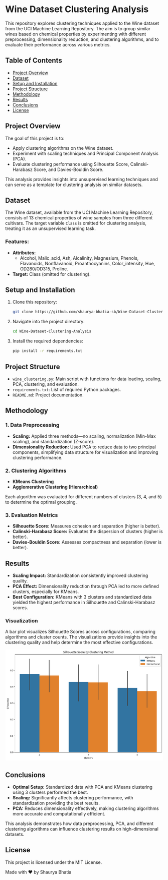 
# Wine Dataset Clustering Analysis

This repository explores clustering techniques applied to the Wine dataset from the UCI Machine Learning Repository. The aim is to group similar wines based on chemical properties by experimenting with different preprocessing, dimensionality reduction, and clustering algorithms, and to evaluate their performance across various metrics.

## Table of Contents

- [Project Overview](#project-overview)
- [Dataset](#dataset)
- [Setup and Installation](#setup-and-installation)
- [Project Structure](#project-structure)
- [Methodology](#methodology)
- [Results](#results)
- [Conclusions](#conclusions)
- [License](#license)

## Project Overview

The goal of this project is to:

- Apply clustering algorithms on the Wine dataset.
- Experiment with scaling techniques and Principal Component Analysis (PCA).
- Evaluate clustering performance using Silhouette Score, Calinski-Harabasz Score, and Davies-Bouldin Score.

This analysis provides insights into unsupervised learning techniques and can serve as a template for clustering analysis on similar datasets.

## Dataset

The Wine dataset, available from the UCI Machine Learning Repository, consists of 13 chemical properties of wine samples from three different cultivars. The target variable `Class` is omitted for clustering analysis, treating it as an unsupervised learning task.

### Features:
- **Attributes:** 
  - Alcohol, Malic_acid, Ash, Alcalinity, Magnesium, Phenols, Flavanoids, Nonflavanoid, Proanthocyanins, Color_intensity, Hue, OD280/OD315, Proline.
- **Target:** Class (omitted for clustering).

## Setup and Installation

1. Clone this repository:
   ```bash
   git clone https://github.com/shaurya-bhatia-sb/Wine-Dataset-Clustering-Analysis.git
   ```

2. Navigate into the project directory:
   ```bash
   cd Wine-Dataset-Clustering-Analysis
   ```

3. Install the required dependencies:
   ```bash
   pip install -r requirements.txt
   ```

## Project Structure

- `wine_clustering.py`: Main script with functions for data loading, scaling, PCA, clustering, and evaluation.
- `requirements.txt`: List of required Python packages.
- `README.md`: Project documentation.

## Methodology

### 1. Data Preprocessing
- **Scaling:** Applied three methods—no scaling, normalization (Min-Max scaling), and standardization (Z-score).
- **Dimensionality Reduction:** Used PCA to reduce data to two principal components, simplifying data structure for visualization and improving clustering performance.

### 2. Clustering Algorithms
- **KMeans Clustering**
- **Agglomerative Clustering (Hierarchical)**

Each algorithm was evaluated for different numbers of clusters (3, 4, and 5) to determine the optimal grouping.

### 3. Evaluation Metrics
- **Silhouette Score:** Measures cohesion and separation (higher is better).
- **Calinski-Harabasz Score:** Evaluates the dispersion of clusters (higher is better).
- **Davies-Bouldin Score:** Assesses compactness and separation (lower is better).

## Results

- **Scaling Impact:** Standardization consistently improved clustering quality.
- **PCA Effect:** Dimensionality reduction through PCA led to more defined clusters, especially for KMeans.
- **Best Configuration:** KMeans with 3 clusters and standardized data yielded the highest performance in Silhouette and Calinski-Harabasz scores.

### Visualization
A bar plot visualizes Silhouette Scores across configurations, comparing algorithms and cluster counts. The visualizations provide insights into the clustering quality and help determine the most effective configurations.

![Plot](plot.png)

## Conclusions

- **Optimal Setup:** Standardized data with PCA and KMeans clustering using 3 clusters performed the best.
- **Scaling:** Significantly affects clustering performance, with standardization providing the best results.
- **PCA:** Reduces dimensionality effectively, making clustering algorithms more accurate and computationally efficient.

This analysis demonstrates how data preprocessing, PCA, and different clustering algorithms can influence clustering results on high-dimensional datasets.

## License

This project is licensed under the MIT License.

Made with ❤️ by Shaurya Bhatia


















